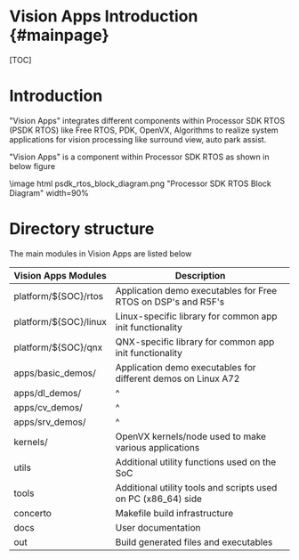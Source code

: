 # Vision Apps Introduction {#mainpage}

[TOC]

# Introduction

"Vision Apps" integrates different components within
Processor SDK RTOS (PSDK RTOS) like Free RTOS,
PDK, OpenVX, Algorithms to realize system applications for vision processing
like surround view, auto park assist.

"Vision Apps" is a component within Processor SDK RTOS as shown in below figure

\image html psdk_rtos_block_diagram.png "Processor SDK RTOS Block Diagram" width=90%

# Directory structure

The main modules in Vision Apps are listed below

Vision Apps Modules                         | Description
--------------------------------------------|------------
platform/${SOC}/rtos                        | Application demo executables for Free RTOS on DSP's and R5F's
platform/${SOC}/linux                       | Linux-specific library for common app init functionality
platform/${SOC}/qnx                         | QNX-specific library for common app init functionality
apps/basic_demos/                           | Application demo executables for different demos on Linux A72
apps/dl_demos/                              | ^
apps/cv_demos/                              | ^
apps/srv_demos/                             | ^
kernels/                                    | OpenVX kernels/node used to make various applications
utils                                       | Additional utility functions used on the SoC
tools                                       | Additional utility tools and scripts used on PC (x86_64) side
concerto                                    | Makefile build infrastructure
docs                                        | User documentation
out                                         | Build generated files and executables


